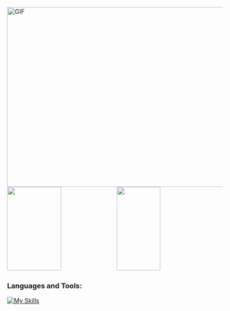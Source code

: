 </div>

<img align="right" alt="GIF" src="https://miro.medium.com/v2/resize:fit:640/format:webp/1*x1VVkQ2Ef2nPoHcSVRQQag.gif" width="1090" height="420" />


 
<div top="30%">
  <img width="50%" height="195px" src="https://awesome-github-stats.azurewebsites.net/user-stats/Caioxz?cardType=github&Background=0D1117&Text=FFFFFF&Title=9C55DF&Border=C77DFF&icon=f8d846&Ring=C77DFF&width=41%&height=195px]https://git.io/awesome-stats-card" />
 
  <img width="45%" height="195px" src="https://github-readme-stats.vercel.app/api/top-langs/?username=Caioxz&layout=compact&hide_border=false&border_color=C77DFF&title_color=9D4EDD&text_color=FFFFFF&bg_color=0d1117" />








### **Languages and Tools:**  
[![My Skills](https://skills.thijs.gg/icons?i=html,css,tailwind,js,react)](#)






<!--![snake gif](https://github.com/Caioxz/Caioxz/blob/output/github-contribution-grid-snake.svg)-->








